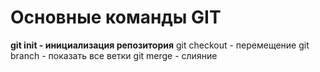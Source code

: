# Основные команды GIT
**git init - инициализация репозитория**
git checkout - перемещение
git branch - показать все ветки
git merge - слияние